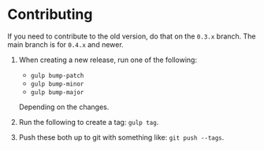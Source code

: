 # Contributing

If you need to contribute to the old version, do that on the `0.3.x` branch.
The main branch is for `0.4.x` and newer.

1. When creating a new release, run one of the following:

    * `gulp bump-patch`
    * `gulp bump-minor`
    * `gulp bump-major`

    Depending on the changes.
1. Run the following to create a tag: `gulp tag`.
1. Push these both up to git with something like: `git push --tags`.
